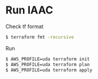 # Run IAAC

Check tf format
```sh
$ terraform fmt -recursive
```

Run
```sh
$ AWS_PROFILE=uda terraform init
$ AWS_PROFILE=uda terraform plan
$ AWS_PROFILE=uda terraform apply
```
